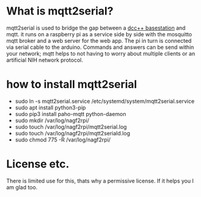 # What is mqtt2serial?

mqtt2serial is used to bridge the gap between a [dcc++ basestation](https://github.com/Locoduino/DCCpp) and mqtt. it runs on a raspberry pi as a service side by side with the mosquitto mqtt broker and a web server for the web app. The pi in turn is connected via serial cable to the arduino.
Commands and answers can be send within your network; mqtt helps to not
having to worry about multiple clients or an artificial NIH network protocol.

# how to install mqtt2serial
* sudo ln -s mqtt2serial.service /etc/systemd/system/mqtt2serial.service
* sudo apt install python3-pip
* sudo pip3 install paho-mqtt python-daemon
* sudo mkdir /var/log/nagf2rpi/
* sudo touch /var/log/nagf2rpi/mqtt2serial.log
* sudo touch /var/log/nagf2rpi/mqtt2seriald.log
* sudo chmod 775 -R /var/log/nagf2rpi/

# License etc.
There is limited use for this, thats why a permissive license. If it helps you I am glad too.
